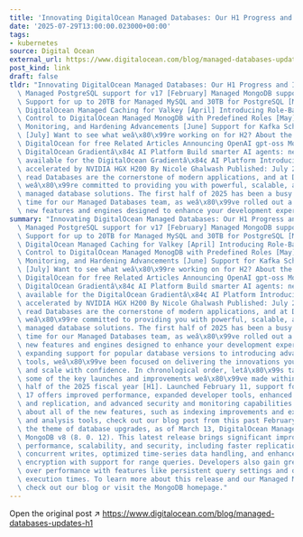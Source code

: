 ```yaml
---
title: 'Innovating DigitalOcean Managed Databases: Our H1 Progress and Improvements'
date: '2025-07-29T13:00:00.023000+00:00'
tags:
- kubernetes
source: Digital Ocean
external_url: https://www.digitalocean.com/blog/managed-databases-updates-h1
post_kind: link
draft: false
tldr: "Innovating DigitalOcean Managed Databases: Our H1 Progress and Improvements\
  \ Managed PostgreSQL support for v17 [February] Managed MongoDB support for v8 [March]\
  \ Support for up to 20TB for Managed MySQL and 30TB for PostgreSQL [March] Introducing\
  \ DigitalOcean Managed Caching for Valkey [April] Introducing Role-Based Access\
  \ Control to DigitalOcean Managed MonogDB with Predefined Roles [May] Database Observability,\
  \ Monitoring, and Hardening Advancements [June] Support for Kafka Schema Registry\
  \ [July] Want to see what weâ\x80\x99re working on for H2? About the author Try\
  \ DigitalOcean for free Related Articles Announcing OpenAI gpt-oss Models on the\
  \ DigitalOcean Gradientâ\x84¢ AI Platform Build smarter AI agents: new tools now\
  \ available for the DigitalOcean Gradientâ\x84¢ AI Platform Introducing GPU Droplets\
  \ accelerated by NVIDIA HGX H200 By Nicole Ghalwash Published: July 29, 2025 4 min\
  \ read Databases are the cornerstone of modern applications, and at DigitalOcean,\
  \ weâ\x80\x99re committed to providing you with powerful, scalable, and easy-to-use\
  \ managed database solutions. The first half of 2025 has been a busy and exciting\
  \ time for our Managed Databases team, as weâ\x80\x99ve rolled out a series of significant\
  \ new features and engines designed to enhance your development experience."
summary: "Innovating DigitalOcean Managed Databases: Our H1 Progress and Improvements\
  \ Managed PostgreSQL support for v17 [February] Managed MongoDB support for v8 [March]\
  \ Support for up to 20TB for Managed MySQL and 30TB for PostgreSQL [March] Introducing\
  \ DigitalOcean Managed Caching for Valkey [April] Introducing Role-Based Access\
  \ Control to DigitalOcean Managed MonogDB with Predefined Roles [May] Database Observability,\
  \ Monitoring, and Hardening Advancements [June] Support for Kafka Schema Registry\
  \ [July] Want to see what weâ\x80\x99re working on for H2? About the author Try\
  \ DigitalOcean for free Related Articles Announcing OpenAI gpt-oss Models on the\
  \ DigitalOcean Gradientâ\x84¢ AI Platform Build smarter AI agents: new tools now\
  \ available for the DigitalOcean Gradientâ\x84¢ AI Platform Introducing GPU Droplets\
  \ accelerated by NVIDIA HGX H200 By Nicole Ghalwash Published: July 29, 2025 4 min\
  \ read Databases are the cornerstone of modern applications, and at DigitalOcean,\
  \ weâ\x80\x99re committed to providing you with powerful, scalable, and easy-to-use\
  \ managed database solutions. The first half of 2025 has been a busy and exciting\
  \ time for our Managed Databases team, as weâ\x80\x99ve rolled out a series of significant\
  \ new features and engines designed to enhance your development experience. From\
  \ expanding support for popular database versions to introducing advanced observability\
  \ tools, weâ\x80\x99ve been focused on delivering the innovations you need to build\
  \ and scale with confidence. In chronological order, letâ\x80\x99s take a look at\
  \ some of the key launches and improvements weâ\x80\x99ve made within the first\
  \ half of the 2025 fiscal year [H1]. Launched February 11, support for PostgreSQL\
  \ 17 offers improved performance, expanded developer tools, enhanced high availability\
  \ and replication, and advanced security and monitoring capabilities. To read more\
  \ about all of the new features, such as indexing improvements and expanding monitoring\
  \ and analysis tools, check out our blog post from this past February. Continuing\
  \ the theme of database upgrades, as of March 13, DigitalOcean Managed MongoDB supports\
  \ MongoDB v8 (8. 0. 12). This latest release brings significant improvements in\
  \ performance, scalability, and security, including faster replication through improved\
  \ concurrent writes, optimized time-series data handling, and enhanced client-side\
  \ encryption with support for range queries. Developers also gain greater control\
  \ over performance with features like persistent query settings and default maximum\
  \ execution times. To learn more about this release and our Managed MongoDB service,\
  \ check out our blog or visit the MongoDB homepage."
---
```

Open the original post ↗ https://www.digitalocean.com/blog/managed-databases-updates-h1
